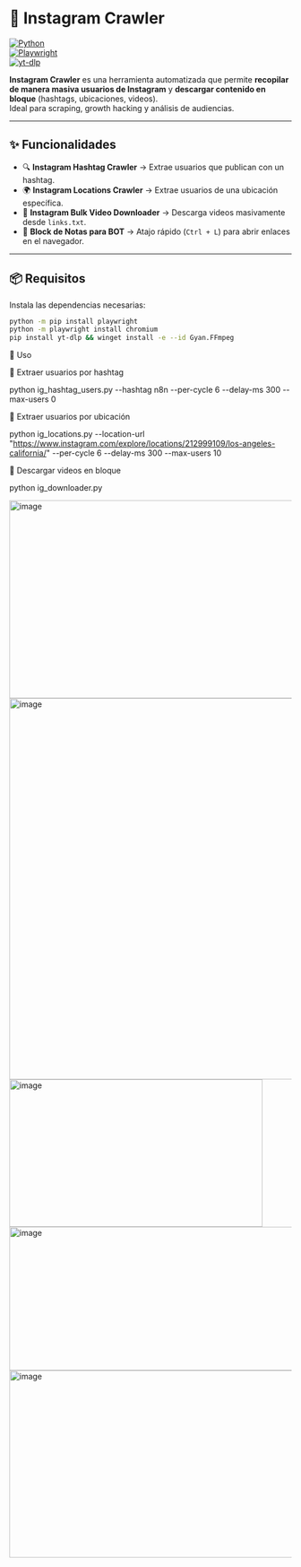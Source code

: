 # 📸 Instagram Crawler  

[![Python](https://img.shields.io/badge/Python-3.9%2B-blue.svg)](https://www.python.org/)  
[![Playwright](https://img.shields.io/badge/Playwright-Automation-green)](https://playwright.dev/)  
[![yt-dlp](https://img.shields.io/badge/yt--dlp-Video%20Downloader-orange)](https://github.com/yt-dlp/yt-dlp)  

**Instagram Crawler** es una herramienta automatizada que permite **recopilar de manera masiva usuarios de Instagram** y **descargar contenido en bloque** (hashtags, ubicaciones, videos).  
Ideal para scraping, growth hacking y análisis de audiencias.  

---

## ✨ Funcionalidades  

- 🔍 **Instagram Hashtag Crawler** → Extrae usuarios que publican con un hashtag.  
- 🌍 **Instagram Locations Crawler** → Extrae usuarios de una ubicación específica.  
- 🎥 **Instagram Bulk Video Downloader** → Descarga videos masivamente desde `links.txt`.  
- 📝 **Block de Notas para BOT** → Atajo rápido (`Ctrl + L`) para abrir enlaces en el navegador.  

---

## 📦 Requisitos  

Instala las dependencias necesarias:  

```bash
python -m pip install playwright
python -m playwright install chromium
pip install yt-dlp && winget install -e --id Gyan.FFmpeg
```

🚀 Uso

🔹 Extraer usuarios por hashtag

python ig_hashtag_users.py --hashtag n8n --per-cycle 6 --delay-ms 300 --max-users 0

🔹 Extraer usuarios por ubicación

python ig_locations.py --location-url "https://www.instagram.com/explore/locations/212999109/los-angeles-california/" --per-cycle 6 --delay-ms 300 --max-users 10

🔹 Descargar videos en bloque

python ig_downloader.py

<img width="840" height="353" alt="image" src="https://github.com/user-attachments/assets/13241359-b75c-4414-b147-708e9c5f3dc0" />

<img width="723" height="680" alt="image" src="https://github.com/user-attachments/assets/c508210d-85f0-4d4c-abd8-5535399a279c" />

<img width="452" height="263" alt="image" src="https://github.com/user-attachments/assets/6f5a92c6-4d24-4666-9f97-f3a125d20bd1" />

<img width="616" height="256" alt="image" src="https://github.com/user-attachments/assets/dc275780-d898-46f3-90b9-1ae893c306d5" />

<img width="1101" height="334" alt="image" src="https://github.com/user-attachments/assets/b79da8b0-90ea-41f8-869a-e5575376c1a9" />


